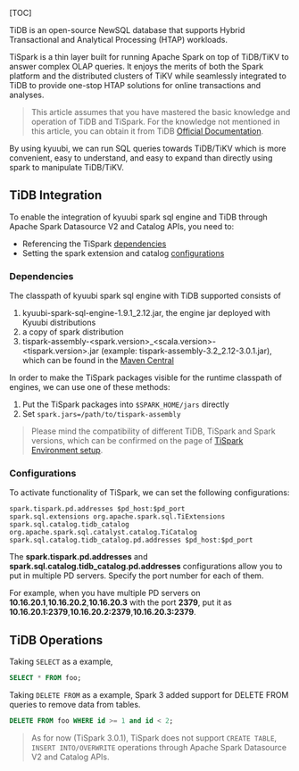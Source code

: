 [TOC]

TiDB is an open-source NewSQL database that supports Hybrid Transactional and Analytical Processing (HTAP) workloads.

TiSpark is a thin layer built for running Apache Spark on top of TiDB/TiKV to answer complex OLAP queries. It enjoys the merits of both the Spark platform and the distributed clusters of TiKV while seamlessly integrated to TiDB to provide one-stop HTAP solutions for online transactions and analyses.

> This article assumes that you have mastered the basic knowledge and operation of TiDB and TiSpark. For the knowledge not mentioned in this article, you can obtain it from TiDB [Official Documentation](https://docs.pingcap.com/tidb/stable/overview).

By using kyuubi, we can run SQL queries towards TiDB/TiKV which is more convenient, easy to understand, and easy to expand than directly using spark to manipulate TiDB/TiKV.

TiDB Integration
------------------------------------------------------------------------------------------------------------------------------

To enable the integration of kyuubi spark sql engine and TiDB through Apache Spark Datasource V2 and Catalog APIs, you need to:

*   Referencing the TiSpark [dependencies](#spark-tidb-deps)
*   Setting the spark extension and catalog [configurations](#spark-tidb-conf)

### Dependencies

The classpath of kyuubi spark sql engine with TiDB supported consists of

1.  kyuubi-spark-sql-engine-1.9.1_2.12.jar, the engine jar deployed with Kyuubi distributions
2.  a copy of spark distribution
3.  tispark-assembly-<spark.version>_<scala.version>-<tispark.version>.jar (example: tispark-assembly-3.2\_2.12-3.0.1.jar), which can be found in the [Maven Central](https://repo1.maven.org/maven2/com/pingcap/tispark/)

In order to make the TiSpark packages visible for the runtime classpath of engines, we can use one of these methods:

1.  Put the TiSpark packages into `$SPARK_HOME/jars` directly
2.  Set `spark.jars=/path/to/tispark-assembly`

> Please mind the compatibility of different TiDB, TiSpark and Spark versions, which can be confirmed on the page of [TiSpark Environment setup](https://docs.pingcap.com/tidb/stable/tispark-overview#environment-setup).

### Configurations

To activate functionality of TiSpark, we can set the following configurations:

```properties
spark.tispark.pd.addresses $pd_host:$pd_port
spark.sql.extensions org.apache.spark.sql.TiExtensions
spark.sql.catalog.tidb_catalog  org.apache.spark.sql.catalyst.catalog.TiCatalog
spark.sql.catalog.tidb_catalog.pd.addresses $pd_host:$pd_port
```

The **spark.tispark.pd.addresses** and **spark.sql.catalog.tidb_catalog.pd.addresses** configurations allow you to put in multiple PD servers. Specify the port number for each of them.

For example, when you have multiple PD servers on **10.16.20.1**,**10.16.20.2**,**10.16.20.3** with the port **2379**, put it as **10.16.20.1:2379**,**10.16.20.2:2379**,**10.16.20.3:2379**.

TiDB Operations
----------------------------------------------------------------------------------------------------------------------------

Taking `SELECT` as a example,

```sql
SELECT * FROM foo;
```

Taking `DELETE FROM` as a example, Spark 3 added support for DELETE FROM queries to remove data from tables.

```sql
DELETE FROM foo WHERE id >= 1 and id < 2;
```

> As for now (TiSpark 3.0.1), TiSpark does not support `CREATE TABLE`, `INSERT INTO/OVERWRITE` operations through Apache Spark Datasource V2 and Catalog APIs.
